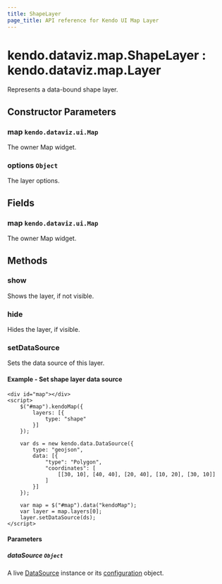 ```yaml
---
title: ShapeLayer
page_title: API reference for Kendo UI Map Layer
---
```


# kendo.dataviz.map.ShapeLayer : kendo.dataviz.map.Layer
Represents a data-bound shape layer.

## Constructor Parameters

### map `kendo.dataviz.ui.Map`
The owner Map widget.

### options `Object`
The layer options.

## Fields

### map `kendo.dataviz.ui.Map`
The owner Map widget.

## Methods

### show
Shows the layer, if not visible.

### hide
Hides the layer, if visible.

### setDataSource
Sets the data source of this layer.

#### Example - Set shape layer data source
    <div id="map"></div>
    <script>
        $("#map").kendoMap({
            layers: [{
                type: "shape"
            }]
        });

        var ds = new kendo.data.DataSource({
            type: "geojson",
            data: [{
                "type": "Polygon",
                "coordinates": [
                    [[30, 10], [40, 40], [20, 40], [10, 20], [30, 10]]
                ]
            }]
        });

        var map = $("#map").data("kendoMap");
        var layer = map.layers[0];
        layer.setDataSource(ds);
    </script>

#### Parameters
##### dataSource `Object`
A live [DataSource](/api/javascript/data/datasource) instance
or its [configuration](/api/javascript/data/datasource#configuration) object.


